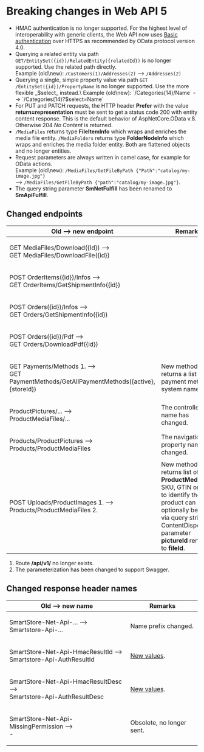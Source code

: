 # Breaking changes in Web API 5

* HMAC authentication is no longer supported. For the highest level of interoperability with generic clients, the Web API now uses [Basic authentication](authentication.md) over HTTPS as recommended by OData protocol version 4.0.
* Querying a related entity via path `GET/EntitySet({id})/RelatedEntity({relatedId})` is no longer supported. Use the related path directly.\
  Example (old\new): `/Customers(1)/Addresses(2)` --> `/Addresses(2)`
* Querying a single, simple property value via path `GET /EntitySet({id})/PropertyName` is no longer supported. Use the more flexible _$select_ instead.\
  Example (old\new): `/Categories(14)/Name` --> `/Categories(14)?$select=Name`
* For PUT and PATCH requests, the HTTP header **Prefer** with the value **return=representation** must be sent to get a status code 200 with entity content response. This is the default behavior of AspNetCore.OData v.8. Otherwise 204 _No Content_ is returned.
* `/MediaFiles` returns type **FileItemInfo** which wraps and enriches the media file entity. `/MediaFolders` returns type **FolderNodeInfo** which wraps and enriches the media folder entity. Both are flattened objects and no longer entities.
* Request parameters are always written in camel case, for example for OData actions.\
  Example (old\new): `/MediaFiles/GetFileByPath {"Path":"catalog/my-image.jpg"}`\
  \--> `/MediaFiles/GetFileByPath {"path":"catalog/my-image.jpg"}`.
* The query string parameter **SmNetFulfill** has been renamed to **SmApiFulfill**.

## Changed endpoints

| Old --> new endpoint                                                                              | Remarks                                                                                                                                                                                                   |
| ------------------------------------------------------------------------------------------------- | --------------------------------------------------------------------------------------------------------------------------------------------------------------------------------------------------------- |
| <p>GET MediaFiles/Download({Id}) --><br>GET MediaFiles/DownloadFile({id})</p>                     |                                                                                                                                                                                                           |
| <p>POST OrderItems({id})/Infos --><br>GET OrderItems/GetShipmentInfo({id})</p>                    |                                                                                                                                                                                                           |
| <p>POST Orders({id})/Infos --><br>GET Orders/GetShipmentInfo({id})</p>                            |                                                                                                                                                                                                           |
| <p>POST Orders({id})/Pdf --><br>GET Orders/DownloadPdf({id})</p>                                  |                                                                                                                                                                                                           |
| <p>GET Payments/Methods 1. --><br>GET PaymentMethods/GetAllPaymentMethods({active},{storeId})</p> | New method. Now returns a list of payment method system names.                                                                                                                                            |
| <p>ProductPictures/... --><br>ProductMediaFiles/...</p>                                           | The controller name has changed.                                                                                                                                                                          |
| <p>Products/ProductPictures --><br>Products/ProductMediaFiles</p>                                 | The navigation property name has changed.                                                                                                                                                                 |
| <p>POST Uploads/ProductImages 1. --><br>Products/ProductMediaFiles 2.</p>                         | New method. Now returns list of **ProductMediaFile**. SKU, GTIN or MPN to identify the product can optionally be sent via query string. ContentDisposition parameter **pictureId** renamed to **fileId**. |

1. Route **/api/v1/** no longer exists.
2. The parameterization has been changed to support Swagger.

## Changed response header names

| Old --> new name                                                              | Remarks                                                |
| ----------------------------------------------------------------------------- | ------------------------------------------------------ |
| <p>SmartStore-Net-Api-... --><br>Smartstore-Api-...</p>                       | Name prefix changed.                                   |
| <p>SmartStore-Net-Api-HmacResultId --><br>Smartstore-Api-AuthResultId</p>     | [New values](web-api-in-detail.md#reasons-for-denial). |
| <p>SmartStore-Net-Api-HmacResultDesc --><br>Smartstore-Api-AuthResultDesc</p> | [New values](web-api-in-detail.md#reasons-for-denial). |
| <p>SmartStore-Net-Api-MissingPermission --><br>-</p>                          | Obsolete, no longer sent.                              |
